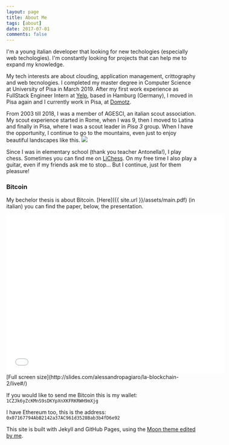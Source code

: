 ```yaml
---
layout: page
title: About Me
tags: [about]
date: 2017-07-01
comments: false
---
```


<!--<img src="{{ site.url }}/assets/img/me2.png" style="width: 200px; margin: 10px" align="left" />-->
I'm a young italian developer that looking for new techologies (especially web techologies). I'm constantly looking for projects that can help me to expand my knowledge.

My tech interests are about clouding, application management, crittography and web tecnologies.
I completed my master degree in Computer Science at University of Pisa in March 2019. After my first work experience as FullStack Engineer Intern at [Yelp](https://www.yelp.com/), based in Hamburg (Germany), I moved in Pisa again and I currently work in Pisa, at [Domotz](https://www.domotz.com/).

From 2003 till 2018, I was a member of AGESCI, an italian scout association. My scout experience started in Rome, when I was 9, then I moved to Latina and finally in Pisa, where I was a scout leader in _Pisa 3_ group. When I have the opportunity, I continue to go to the mountains, even just to enjoy beautiful landscapes like this.
<img src="{{site.url}}/assets/img/majella.jpg" />

Since I was in elementary school (thank you teacher Antonella!), I play chess. Sometimes you can find me on [LiChess](https://lichess.org).
On my free time I also play a guitar, even if my friends ask me to stop... But I continue, just for them pleasure!

### Bitcoin
My bechelor thesis is about Bitcoin. [Here]({{ site.url }}/assets/main.pdf) (in italian) you can find the paper, below, the presentation.

<iframe src="//slides.com/alessandropagiaro/la-blockchain-2/embed" width="576" height="420" scrolling="no" frameborder="0" webkitallowfullscreen mozallowfullscreen allowfullscreen></iframe>
[Full screen size](http://slides.com/alessandropagiaro/la-blockchain-2/live#/)

If you would like to send me Bitcoin this is my wallet: `1CZJk6yZcKMnS9sDKYpXnXKFRKRWH9mXjg`

I have Ethereum too, this is the address: `0x07167794AbB2142a37AC961d3528Bab3b4fD6e92`

This site is built with Jekyll and GitHub Pages, using the [Moon theme edited by me](https://github.com/alessandro308/Moon).
